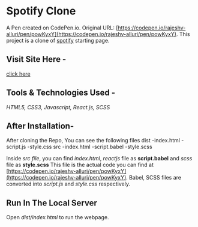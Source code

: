 # Spotify Clone
A Pen created on CodePen.io. Original URL: [https://codepen.io/rajeshv-alluri/pen/powKyxY](https://codepen.io/rajeshv-alluri/pen/powKyxY).
This project is a clone of [spotify](https.//open.spotify.com) starting page.

## Visit Site Here -
[click here](https://RajeshV-Alluri.github.io/Spotify)

## Tools & Technologies Used -
*HTML5,
CSS3,
Javascript,
React.js,
SCSS*

## After Installation-
After cloning the Repo, You can see the following files
  dist
    -index.html
    -script.js
    -style.css
  src
    -index.html
    -script.babel
    -style.scss

Inside *src file*, you can find *index.html*, *reactjs* file as **script.babel** and *scss* file as **style.scss**
This file is the actual code you can find at [https://codepen.io/rajeshv-alluri/pen/powKyxY](https://codepen.io/rajeshv-alluri/pen/powKyxY).
Babel, SCSS files are converted into *script.js* and *style.css* respectively.

## Run In The Local Server
Open *dist/index.html* to run the webpage.
